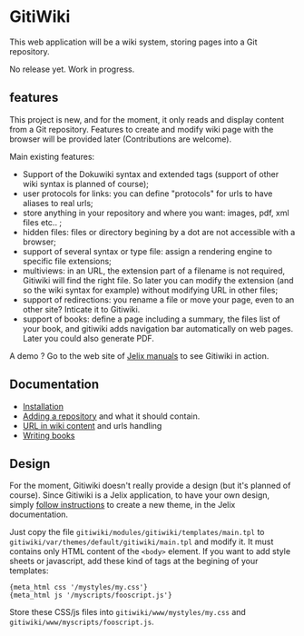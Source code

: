
# GitiWiki

This web application will be a wiki system, storing pages into a Git repository.

No release yet. Work in progress.

## features

This project is new, and for the moment, it only reads and display content from a Git repository.
Features to create and modify wiki page with the browser will be provided later (Contributions are welcome).

Main existing features:

- Support of the Dokuwiki syntax and extended tags (support of other wiki syntax is planned of course);
- user protocols for links: you can define "protocols" for urls to have aliases to real urls;
- store anything in your repository and where you want: images, pdf, xml files etc.. ;
- hidden files: files or directory begining by a dot are not accessible with a browser;
- support of several syntax or type file: assign a rendering engine to specific file extensions;
- multiviews: in an URL, the extension part of a filename is not required, Gitiwiki will find the right file.
  So later you can modify the extension (and so the wiki syntax for example) without modifying URL in other files;
- support of redirections: you rename a file or move your page, even to an other site? Inticate it to Gitiwiki.
- support of books: define a page including a summary, the files list of your book, and gitiwiki adds
navigation bar automatically on web pages. Later you could also generate PDF.

A demo ? Go to the web site of [Jelix manuals](http://docs.jelix.org/en) to see Gitiwiki in action.

## Documentation

- [Installation](docs/installation.md)
- [Adding a repository](docs/repository.md) and what it should contain.
- [URL in wiki content](docs/url-support.md) and urls handling
- [Writing books](docs/books)

## Design

For the moment, Gitiwiki doesn't really provide a design (but it's planned of course).
Since Gitiwiki is a Jelix application, to have your own design, simply
[follow instructions](http://docs.jelix.org/en/manual-1.3/themes)
to create a new theme, in the Jelix documentation.

Just copy the file `gitiwiki/modules/gitiwiki/templates/main.tpl` to 
`gitiwiki/var/themes/default/gitiwiki/main.tpl` and modify it. It must contains only
HTML content of the `<body>` element. If you want to add style sheets or javascript,
add these kind of tags at the begining of your templates:

    {meta_html css '/mystyles/my.css'}
    {meta_html js '/myscripts/fooscript.js'}

Store these CSS/js files into `gitiwiki/www/mystyles/my.css` and `gitiwiki/www/myscripts/fooscript.js`.

